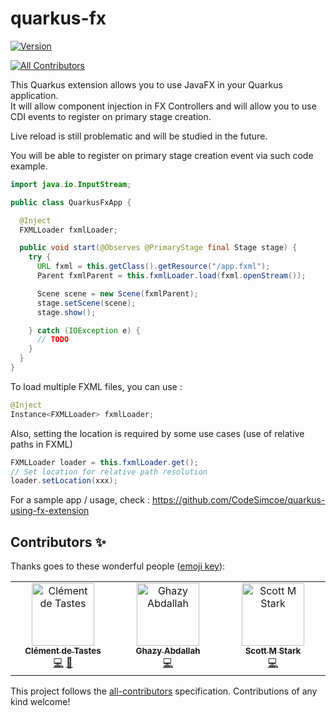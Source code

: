 # quarkus-fx

[![Version](https://img.shields.io/maven-central/v/io.quarkiverse.fx/quarkus-fx-parent?logo=apache-maven&style=flat-square)](https://search.maven.org/artifact/io.quarkiverse.fx/quarkus-fx)

<!-- ALL-CONTRIBUTORS-BADGE:START - Do not remove or modify this section -->
[![All Contributors](https://img.shields.io/badge/all_contributors-3-orange.svg?style=flat-square)](#contributors-)
<!-- ALL-CONTRIBUTORS-BADGE:END -->
This Quarkus extension allows you to use JavaFX in your Quarkus application. \
It will allow component injection in FX Controllers and will allow you to use CDI events to register on primary stage creation.

Live reload is still problematic and will be studied in the future.

You will be able to register on primary stage creation event via such code example.
```java
import java.io.InputStream;

public class QuarkusFxApp {

  @Inject
  FXMLLoader fxmlLoader;

  public void start(@Observes @PrimaryStage final Stage stage) {
    try {
      URL fxml = this.getClass().getResource("/app.fxml");
      Parent fxmlParent = this.fxmlLoader.load(fxml.openStream());

      Scene scene = new Scene(fxmlParent);
      stage.setScene(scene);
      stage.show();

    } catch (IOException e) {
      // TODO
    }
  }
}
```
To load multiple FXML files, you can use :
```java
@Inject
Instance<FXMLLoader> fxmlLoader;
```

Also, setting the location is required by some use cases (use of relative paths in FXML)
```java
FXMLLoader loader = this.fxmlLoader.get();
// Set location for relative path resolution
loader.setLocation(xxx);
```

For a sample app / usage, check :
https://github.com/CodeSimcoe/quarkus-using-fx-extension

## Contributors ✨

Thanks goes to these wonderful people ([emoji key](https://allcontributors.org/docs/en/emoji-key)):

<!-- ALL-CONTRIBUTORS-LIST:START - Do not remove or modify this section -->
<!-- prettier-ignore-start -->
<!-- markdownlint-disable -->
<table>
  <tbody>
    <tr>
      <td align="center" valign="top" width="14.28%"><a href="https://github.com/CodeSimcoe"><img src="https://avatars.githubusercontent.com/u/110094118?v=4?s=100" width="100px;" alt="Clément de Tastes"/><br /><sub><b>Clément de Tastes</b></sub></a><br /><a href="https://github.com/quarkiverse/quarkus-fx/commits?author=CodeSimcoe" title="Code">💻</a> <a href="#maintenance-CodeSimcoe" title="Maintenance">🚧</a></td>
      <td align="center" valign="top" width="14.28%"><a href="https://github.com/ghazyami"><img src="https://avatars.githubusercontent.com/u/7247810?v=4?s=100" width="100px;" alt="Ghazy Abdallah"/><br /><sub><b>Ghazy Abdallah</b></sub></a><br /><a href="https://github.com/quarkiverse/quarkus-fx/commits?author=ghazyami" title="Code">💻</a></td>
      <td align="center" valign="top" width="14.28%"><a href="http://www.jboss.org"><img src="https://avatars.githubusercontent.com/u/332210?v=4?s=100" width="100px;" alt="Scott M Stark"/><br /><sub><b>Scott M Stark</b></sub></a><br /><a href="https://github.com/quarkiverse/quarkus-fx/commits?author=starksm64" title="Code">💻</a></td>
    </tr>
  </tbody>
</table>

<!-- markdownlint-restore -->
<!-- prettier-ignore-end -->

<!-- ALL-CONTRIBUTORS-LIST:END -->

This project follows the [all-contributors](https://github.com/all-contributors/all-contributors) specification. Contributions of any kind welcome!
